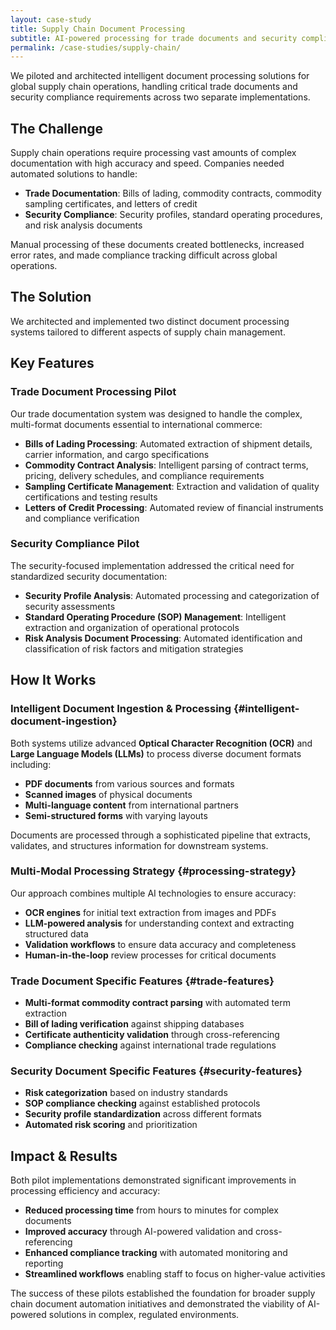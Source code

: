 ```yaml
---
layout: case-study
title: Supply Chain Document Processing
subtitle: AI-powered processing for trade documents and security compliance
permalink: /case-studies/supply-chain/
---
```


We piloted and architected intelligent document processing solutions for global supply chain operations, handling critical trade documents and security compliance requirements across two separate implementations.

## The Challenge

Supply chain operations require processing vast amounts of complex documentation with high accuracy and speed. Companies needed automated solutions to handle:

- **Trade Documentation**: Bills of lading, commodity contracts, commodity sampling certificates, and letters of credit
- **Security Compliance**: Security profiles, standard operating procedures, and risk analysis documents

Manual processing of these documents created bottlenecks, increased error rates, and made compliance tracking difficult across global operations.

## The Solution

We architected and implemented two distinct document processing systems tailored to different aspects of supply chain management.

## Key Features

### Trade Document Processing Pilot
Our trade documentation system was designed to handle the complex, multi-format documents essential to international commerce:

* **Bills of Lading Processing**: Automated extraction of shipment details, carrier information, and cargo specifications
* **Commodity Contract Analysis**: Intelligent parsing of contract terms, pricing, delivery schedules, and compliance requirements
* **Sampling Certificate Management**: Extraction and validation of quality certifications and testing results
* **Letters of Credit Processing**: Automated review of financial instruments and compliance verification

### Security Compliance Pilot
The security-focused implementation addressed the critical need for standardized security documentation:

* **Security Profile Analysis**: Automated processing and categorization of security assessments
* **Standard Operating Procedure (SOP) Management**: Intelligent extraction and organization of operational protocols
* **Risk Analysis Document Processing**: Automated identification and classification of risk factors and mitigation strategies

## How It Works

### Intelligent Document Ingestion & Processing {#intelligent-document-ingestion}

Both systems utilize advanced **Optical Character Recognition (OCR)** and **Large Language Models (LLMs)** to process diverse document formats including:

- **PDF documents** from various sources and formats
- **Scanned images** of physical documents
- **Multi-language content** from international partners
- **Semi-structured forms** with varying layouts

Documents are processed through a sophisticated pipeline that extracts, validates, and structures information for downstream systems.

### Multi-Modal Processing Strategy {#processing-strategy}

Our approach combines multiple AI technologies to ensure accuracy:

- **OCR engines** for initial text extraction from images and PDFs
- **LLM-powered analysis** for understanding context and extracting structured data
- **Validation workflows** to ensure data accuracy and completeness
- **Human-in-the-loop** review processes for critical documents

### Trade Document Specific Features {#trade-features}

- **Multi-format commodity contract parsing** with automated term extraction
- **Bill of lading verification** against shipping databases
- **Certificate authenticity validation** through cross-referencing
- **Compliance checking** against international trade regulations

### Security Document Specific Features {#security-features}

- **Risk categorization** based on industry standards
- **SOP compliance checking** against established protocols
- **Security profile standardization** across different formats
- **Automated risk scoring** and prioritization

## Impact & Results

Both pilot implementations demonstrated significant improvements in processing efficiency and accuracy:

- **Reduced processing time** from hours to minutes for complex documents
- **Improved accuracy** through AI-powered validation and cross-referencing
- **Enhanced compliance tracking** with automated monitoring and reporting
- **Streamlined workflows** enabling staff to focus on higher-value activities

The success of these pilots established the foundation for broader supply chain document automation initiatives and demonstrated the viability of AI-powered solutions in complex, regulated environments.